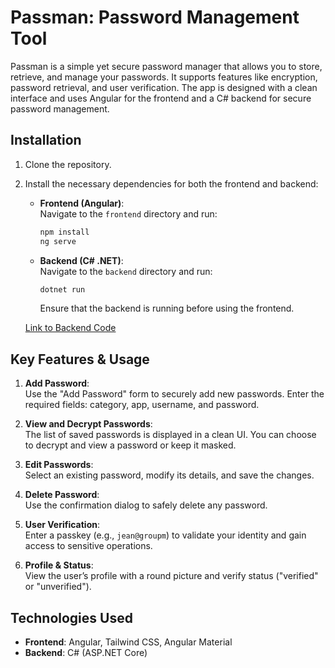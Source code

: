 # Passman: Password Management Tool

Passman is a simple yet secure password manager that allows you to store, retrieve, and manage your passwords. It supports features like encryption, password retrieval, and user verification. The app is designed with a clean interface and uses Angular for the frontend and a C# backend for secure password management.

## Installation

1. Clone the repository.
2. Install the necessary dependencies for both the frontend and backend:
   - **Frontend (Angular)**:  
     Navigate to the `frontend` directory and run:
     ```bash
     npm install
     ng serve
     ```
   - **Backend (C# .NET)**:  
     Navigate to the `backend` directory and run:
     ```bash
     dotnet run
     ```
     Ensure that the backend is running before using the frontend.

   [Link to Backend Code](https://github.com/Fontchastick2/password-backend/tree/main)

## Key Features & Usage

1. **Add Password**:  
   Use the "Add Password" form to securely add new passwords. Enter the required fields: category, app, username, and password.

2. **View and Decrypt Passwords**:  
   The list of saved passwords is displayed in a clean UI. You can choose to decrypt and view a password or keep it masked.

3. **Edit Passwords**:  
   Select an existing password, modify its details, and save the changes.

4. **Delete Password**:  
   Use the confirmation dialog to safely delete any password.

5. **User Verification**:  
   Enter a passkey (e.g., `jean@groupm`) to validate your identity and gain access to sensitive operations.

6. **Profile & Status**:  
   View the user’s profile with a round picture and verify status ("verified" or "unverified").

## Technologies Used

- **Frontend**: Angular, Tailwind CSS, Angular Material
- **Backend**: C# (ASP.NET Core)
